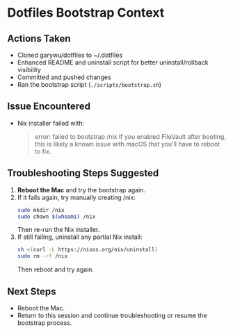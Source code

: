 # Dotfiles Bootstrap Context

## Actions Taken
- Cloned garywu/dotfiles to ~/.dotfiles
- Enhanced README and uninstall script for better uninstall/rollback visibility
- Committed and pushed changes
- Ran the bootstrap script (`./scripts/bootstrap.sh`)

## Issue Encountered
- Nix installer failed with:
  > error: failed to bootstrap /nix
  > If you enabled FileVault after booting, this is likely a known issue with macOS that you'll have to reboot to fix.

## Troubleshooting Steps Suggested
1. **Reboot the Mac** and try the bootstrap again.
2. If it fails again, try manually creating /nix:
   ```sh
   sudo mkdir /nix
   sudo chown $(whoami) /nix
   ```
   Then re-run the Nix installer.
3. If still failing, uninstall any partial Nix install:
   ```sh
   sh <(curl -L https://nixos.org/nix/uninstall)
   sudo rm -rf /nix
   ```
   Then reboot and try again.

## Next Steps
- Reboot the Mac.
- Return to this session and continue troubleshooting or resume the bootstrap process. 